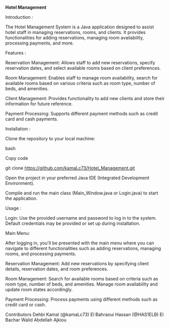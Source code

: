 __**Hotel Management**__

Introduction :

The Hotel Management System is a Java application designed to assist hotel staff in managing reservations, rooms, and clients. It provides functionalities for adding reservations, managing room availability, processing payments, and more.

Features : 

Reservation Management: Allows staff to add new reservations, specify reservation dates, and select available rooms based on client preferences.

Room Management: Enables staff to manage room availability, search for available rooms based on various criteria such as room type, number of beds, and amenities.

Client Management: Provides functionality to add new clients and store their information for future reference.

Payment Processing: Supports different payment methods such as credit card and cash payments.

Installation : 

Clone the repository to your local machine:

bash

Copy code

git clone https://github.com/kamaLc73/Hotel_Management.git

Open the project in your preferred Java IDE (Integrated Development Environment).

Compile and run the main class (Main_Window.java or Login.java) to start the application.

Usage : 

Login: Use the provided username and password to log in to the system. Default credentials may be provided or set up during installation.

Main Menu: 

After logging in, you'll be presented with the main menu where you can navigate to different functionalities such as adding reservations, managing rooms, and processing payments.

Reservation Management: Add new reservations by specifying client details, reservation dates, and room preferences.

Room Management: Search for available rooms based on criteria such as room type, number of beds, and amenities. Manage room availability and update room states accordingly.

Payment Processing: Process payments using different methods such as credit card or cash.

Contributors
Dehbi Kamal (@kamaLc73)
El Bahraoui Hassan  (@HAS1ELB)
El Bachar Walid
Abdellah Ajkiou
